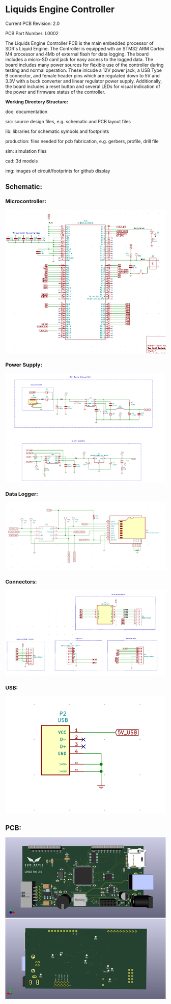 <h1>Liquids Engine Controller</h1>

<p>Current PCB Revision: 2.0</p>
<p>PCB Part Number: L0002</p>

<p>The Liquids Engine Controller PCB is the main embedded processor of SDR's 
 Liquid Engine. The Controller is equipped wth an STM32 ARM Cortex M4 processor 
 and 4Mb of external flash for data logging. The board includes a micro-SD card 
 jack for easy access to the logged data. The board includes many power sources 
 for flexible use of the controller during testing and normal operation. These 
 inlcude a 12V power jack, a USB Type B connector, and female header pins which 
 are regulated down to 5V and 3.3V with a buck converter and linear regulator 
 power supply. Additionally, the board includes a reset button and several LEDs 
 for visual indication of the power and firmware status of the controller. </p>

<p><b>Working Directory Structure:</b></p>

<p>
   doc: documentation
   
   src: source design files, e.g. schematic and PCB layout files

   lib: libraries for schematic symbols and footprints

   production: files needed for pcb fabrication, e.g. gerbers, profile, drill file

   sim: simulation files 

   cad: 3d models
  
   img: images of circuit/footprints for github display 
</p>

<h2>Schematic: </h2>

<h3>Microcontroller:</h3>

<img src="img/Micro-Schematic.png">

<h3>Power Supply: </h3>

<img src="img/power-Schematic.png">

<h3>Data Logger: </h3>

<img src="img/Flash-Schematic.png">

<h3>Connectors: </h3>

<img src="img/Connectors-Schematic.png">

<h3>USB: </h3>

<img src="img/USB-Schematic.png">

<h2>PCB: </h2>

<img src="img/Engine-Controller-TOP.jpg">
<img src="img/Engine-Controller-BOTTOM.jpg">
